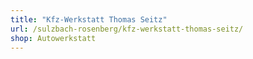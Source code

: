 ```yaml
---
title: "Kfz-Werkstatt Thomas Seitz"
url: /sulzbach-rosenberg/kfz-werkstatt-thomas-seitz/
shop: Autowerkstatt
---
```


